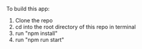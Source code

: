 To build this app:
  1. Clone the repo 
  2. cd into the root directory of this repo in terminal
  3. run "npm install"
  4. run "npm run start"
